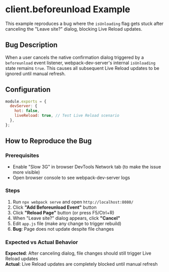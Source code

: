 # client.beforeunload Example

This example reproduces a bug where the `isUnloading` flag gets stuck after canceling the "Leave site?" dialog, blocking Live Reload updates.

## Bug Description

When a user cancels the native confirmation dialog triggered by a `beforeunload` event listener, webpack-dev-server's internal `isUnloading` state remains `true`. This causes all subsequent Live Reload updates to be ignored until manual refresh.

## Configuration

```js
module.exports = {
  devServer: {
    hot: false,
    liveReload: true, // Test Live Reload scenario
  },
};
```

## How to Reproduce the Bug

### Prerequisites

- Enable "Slow 3G" in browser DevTools Network tab (to make the issue more visible)
- Open browser console to see webpack-dev-server logs

### Steps

1. Run `npx webpack serve` and open `http://localhost:8080/`
2. Click **"Add Beforeunload Event"** button
3. Click **"Reload Page"** button (or press F5/Ctrl+R)
4. When "Leave site?" dialog appears, click **"Cancel"**
5. Edit `app.js` file (make any change to trigger rebuild)
6. **Bug**: Page does not update despite file changes

### Expected vs Actual Behavior

**Expected**: After canceling dialog, file changes should still trigger Live Reload updates  
**Actual**: Live Reload updates are completely blocked until manual refresh
